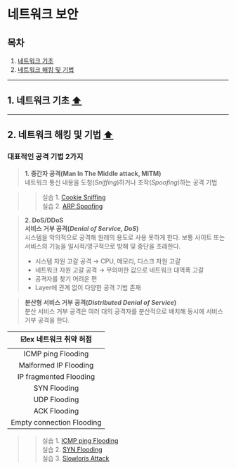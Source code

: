 # 네트워크 보안
## 목차
1. [네트워크 기초](#1-네트워크-기초-⬆️목차)
2. [네트워크 해킹 및 기법](#2-네트워크-해킹-및-기법-⬆️목차)
---
## 1. 네트워크 기초 [⬆️](#목차)
---
## 2. 네트워크 해킹 및 기법 [⬆️](#목차)
### 대표적인 공격 기법 2가지
>**1. 중간자 공격(Man In The Middle attack, MITM)**
<br>네트워크 통신 내용을 도청(*Sniffing*)하거나 조작(*Spoofing*)하는 공격 기법

>> 실습 1. [Cookie Sniffing](waeandway.tistory.com) 
<br> 실습 2. [ARP Spoofing](waeandway.tistory.com)


>**2. DoS/DDoS**
<br>**서비스 거부 공격(*Denial of Service, DoS*)**
<br>시스템을 악의적으로 공격해 원래의 용도로 사용 못하게 한다. 보통 사이트 또는 서비스의 기능을 일시적/영구적으로 방해 및 중단을 초래한다.
>* 시스템 자원 고갈 공격 → CPU, 메모리, 디스크 자원 고갈
>* 네트워크 자원 고갈 공격 → 무의미한 값으로 네트워크 대역폭 고갈
>* 공격자를 찾기 어려운 편
>* Layer에 관계 없이 다양한 공격 기법 존재

>**분산형 서비스 거부 공격(*Distributed Denial of Service*)**
<br>분산 서비스 거부 공격은 여러 대의 공격자를 분산적으로 배치해 동시에 서비스 거부 공격을 한다.

|☑️ex 네트워크 취약 허점|
|:----:|
|ICMP ping Flooding|
|Malformed IP Flooding|
|IP fragmented Flooding|
|SYN Flooding|
|UDP Flooding|
|ACK Flooding|
|Empty connection Flooding|

>>실습 1. [ICMP ping Flooding](waeandway.tistory.com)
<br>실습 2. [SYN Flooding](waeandway.tistory.com)
<br>실습 3. [Slowloris Attack](waeandway.tistory.com)